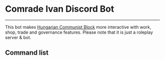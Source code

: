 # Comrade Ivan Discord Bot
----
This bot makes [Hungarian Communist Block](https://www.google.com) more interactive with work, shop, trade and governance features. Please note that it is just a roleplay server & bot.

## Command list
